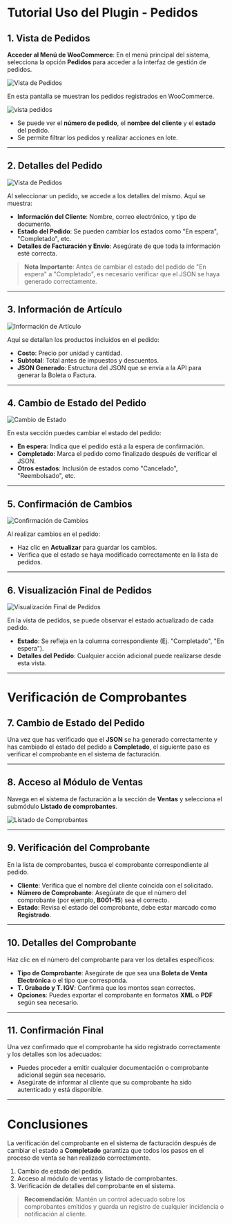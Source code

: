 # Tutorial Uso del Plugin - Pedidos  

## 1. Vista de Pedidos  

**Acceder al Menú de WooCommerce**: En el menú principal del sistema, selecciona la opción **Pedidos** para acceder a la interfaz de gestión de pedidos.

![Vista de Pedidos](img/pasos-post.png)  

En esta pantalla se muestran los pedidos registrados en WooCommerce.  

![vista pedidos](img/pasos-post-2.png)

- Se puede ver el **número de pedido**, el **nombre del cliente** y el **estado** del pedido.  
- Se permite filtrar los pedidos y realizar acciones en lote.  

---  

## 2. Detalles del Pedido  

![Vista de Pedidos](img/pasos-post-3.png)  

Al seleccionar un pedido, se accede a los detalles del mismo. Aquí se muestra:  
- **Información del Cliente**: Nombre, correo electrónico, y tipo de documento.  
- **Estado del Pedido**: Se pueden cambiar los estados como "En espera", "Completado", etc.  
- **Detalles de Facturación y Envío**: Asegúrate de que toda la información esté correcta.  

> **Nota Importante**: Antes de cambiar el estado del pedido de "En espera" a "Completado", es necesario verificar que el JSON se haya generado correctamente.  

---  

## 3. Información de Artículo  

![Información de Artículo](img/pasos-post-4.png)  

Aquí se detallan los productos incluidos en el pedido:  
- **Costo**: Precio por unidad y cantidad.  
- **Subtotal**: Total antes de impuestos y descuentos.  
- **JSON Generado**: Estructura del JSON que se envía a la API para generar la Boleta o Factura.  

---  

## 4. Cambio de Estado del Pedido  

![Cambio de Estado](img/pasos-post-5.png)  

En esta sección puedes cambiar el estado del pedido:  
- **En espera**: Indica que el pedido está a la espera de confirmación.  
- **Completado**: Marca el pedido como finalizado después de verificar el JSON.  
- **Otros estados**: Inclusión de estados como "Cancelado", "Reembolsado", etc.  

---  

## 5. Confirmación de Cambios  

![Confirmación de Cambios](img/pasos-post-8.png)  

Al realizar cambios en el pedido:  
- Haz clic en **Actualizar** para guardar los cambios.  
- Verifica que el estado se haya modificado correctamente en la lista de pedidos.  

---  

## 6. Visualización Final de Pedidos  

![Visualización Final de Pedidos](img/pasos-post-6.png)  

En la vista de pedidos, se puede observar el estado actualizado de cada pedido.  
- **Estado**: Se refleja en la columna correspondiente (Ej. "Completado", "En espera").  
- **Detalles del Pedido**: Cualquier acción adicional puede realizarse desde esta vista.  

---  

# Verificación de Comprobantes  

## 7. Cambio de Estado del Pedido  

Una vez que has verificado que el **JSON** se ha generado correctamente y has cambiado el estado del pedido a **Completado**, el siguiente paso es verificar el comprobante en el sistema de facturación.  

---  

## 8. Acceso al Módulo de Ventas  

Navega en el sistema de facturación a la sección de **Ventas** y selecciona el submódulo **Listado de comprobantes**.  

![Listado de Comprobantes](img/pasos-post-7.png)  

---  

## 9. Verificación del Comprobante  

En la lista de comprobantes, busca el comprobante correspondiente al pedido.  
- **Cliente**: Verifica que el nombre del cliente coincida con el solicitado.  
- **Número de Comprobante**: Asegúrate de que el número del comprobante (por ejemplo, **B001-15**) sea el correcto.  
- **Estado**: Revisa el estado del comprobante, debe estar marcado como **Registrado**.  

---  

## 10. Detalles del Comprobante  


Haz clic en el número del comprobante para ver los detalles específicos:  
- **Tipo de Comprobante**: Asegúrate de que sea una **Boleta de Venta Electrónica** o el tipo que corresponda.  
- **T. Grabado y T. IGV**: Confirma que los montos sean correctos.  
- **Opciones**: Puedes exportar el comprobante en formatos **XML** o **PDF** según sea necesario.  

---  

## 11. Confirmación Final  

Una vez confirmado que el comprobante ha sido registrado correctamente y los detalles son los adecuados:  
- Puedes proceder a emitir cualquier documentación o comprobante adicional según sea necesario.  
- Asegúrate de informar al cliente que su comprobante ha sido autenticado y está disponible.  

---  

# Conclusiones  

La verificación del comprobante en el sistema de facturación después de cambiar el estado a **Completado** garantiza que todos los pasos en el proceso de venta se han realizado correctamente.  
1. Cambio de estado del pedido.  
2. Acceso al módulo de ventas y listado de comprobantes.  
3. Verificación de detalles del comprobante en el sistema.  

> **Recomendación**: Mantén un control adecuado sobre los comprobantes emitidos y guarda un registro de cualquier incidencia o notificación al cliente.  